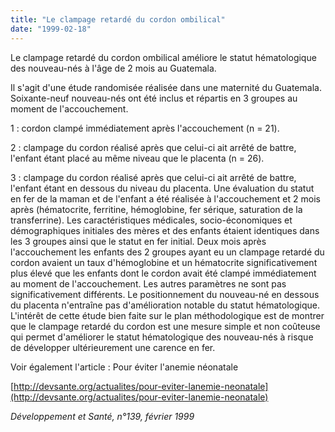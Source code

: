 ```yaml
---
title: "Le clampage retardé du cordon ombilical"
date: "1999-02-18"
---
```


<div class="teaser"><p>Le clampage retardé du cordon ombilical améliore le statut hématologique des nouveau-nés à l'âge de 2 mois au Guatemala.</p></div>

Il s'agit d'une étude randomisée réalisée dans une maternité du Guatemala. Soixante-neuf nouveau-nés ont été inclus et répartis en 3 groupes au moment de l'accouchement.

1 : cordon clampé immédiatement après l'accouchement (n = 21).

2 : clampage du cordon réalisé après que celui-ci ait arrêté de battre, l'enfant étant placé au même niveau que le placenta (n = 26).

3 : clampage du cordon réalisé après que celui-ci ait arrêté de battre, l'enfant étant en dessous du niveau du placenta. Une évaluation du statut en fer de la maman et de l'enfant a été réalisée à l'accouchement et 2 mois après (hématocrite, ferritine, hémoglobine, fer sérique, saturation de la transferrine). Les caractéristiques médicales, socio-économiques et démographiques initiales des mères et des enfants étaient identiques dans les 3 groupes ainsi que le statut en fer initial. Deux mois après l'accouchement les enfants des 2 groupes ayant eu un clampage retardé du cordon avaient un taux d'hémoglobine et un hématocrite significativement plus élevé que les enfants dont le cordon avait été clampé immédiatement au moment de l'accouchement. Les autres paramètres ne sont pas significativement différents. Le positionnement du nouveau-né en dessous du placenta n'entraîne pas d'amélioration notable du statut hématologique. L'intérêt de cette étude bien faite sur le plan méthodologique est de montrer que le clampage retardé du cordon est une mesure simple et non coûteuse qui permet d'améliorer le statut hématologique des nouveau-nés à risque de développer ultérieurement une carence en fer.

Voir également l'article : Pour éviter l'anemie néonatale 

[http://devsante.org/actualites/pour-eviter-lanemie-neonatale](http://devsante.org/actualites/pour-eviter-lanemie-neonatale)

_Développement et Santé, n°139, février 1999_
